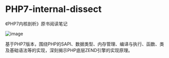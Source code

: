 # PHP7-internal-dissect
《PHP7内核剖析》原书阅读笔记

![image](https://github.com/deanisty/PHP7-internal-dissect/blob/master/images/32810_FM.jpg)

基于PHP7版本，围绕PHP的SAPI、数据类型、内存管理、编译与执行、函数、类及基础语法等的实现，深刻揭示PHP底层ZEND引擎的实现原理。
